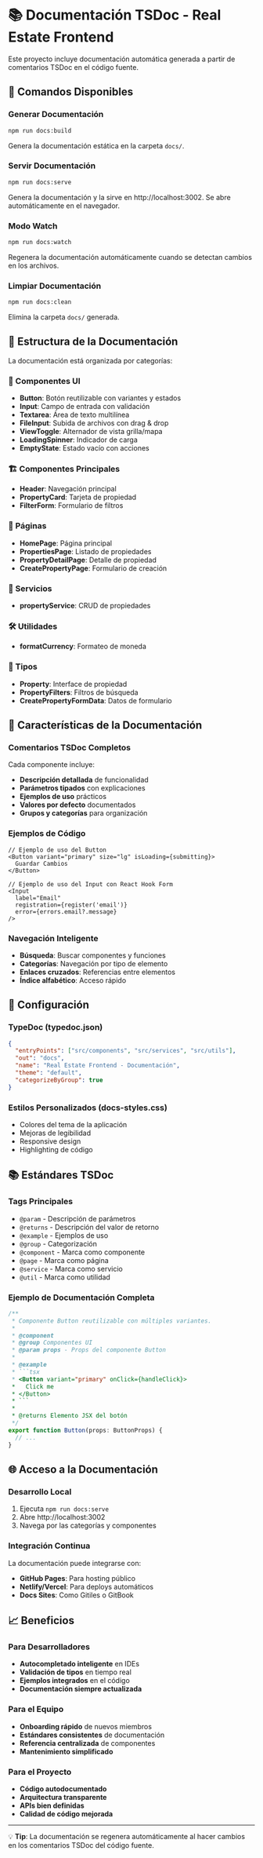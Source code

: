 # 📚 Documentación TSDoc - Real Estate Frontend

Este proyecto incluye documentación automática generada a partir de comentarios TSDoc en el código fuente.

## 🚀 Comandos Disponibles

### Generar Documentación
```bash
npm run docs:build
```
Genera la documentación estática en la carpeta `docs/`.

### Servir Documentación
```bash
npm run docs:serve
```
Genera la documentación y la sirve en http://localhost:3002. Se abre automáticamente en el navegador.

### Modo Watch
```bash
npm run docs:watch
```
Regenera la documentación automáticamente cuando se detectan cambios en los archivos.

### Limpiar Documentación
```bash
npm run docs:clean
```
Elimina la carpeta `docs/` generada.

## 📖 Estructura de la Documentación

La documentación está organizada por categorías:

### 🧩 Componentes UI
- **Button**: Botón reutilizable con variantes y estados
- **Input**: Campo de entrada con validación
- **Textarea**: Área de texto multilínea
- **FileInput**: Subida de archivos con drag & drop
- **ViewToggle**: Alternador de vista grilla/mapa
- **LoadingSpinner**: Indicador de carga
- **EmptyState**: Estado vacío con acciones

### 🏗️ Componentes Principales
- **Header**: Navegación principal
- **PropertyCard**: Tarjeta de propiedad
- **FilterForm**: Formulario de filtros

### 📄 Páginas
- **HomePage**: Página principal
- **PropertiesPage**: Listado de propiedades
- **PropertyDetailPage**: Detalle de propiedad
- **CreatePropertyPage**: Formulario de creación

### 🔧 Servicios
- **propertyService**: CRUD de propiedades

### 🛠️ Utilidades
- **formatCurrency**: Formateo de moneda

### 📝 Tipos
- **Property**: Interface de propiedad
- **PropertyFilters**: Filtros de búsqueda
- **CreatePropertyFormData**: Datos de formulario

## 🎯 Características de la Documentación

### Comentarios TSDoc Completos
Cada componente incluye:
- **Descripción detallada** de funcionalidad
- **Parámetros tipados** con explicaciones
- **Ejemplos de uso** prácticos
- **Valores por defecto** documentados
- **Grupos y categorías** para organización

### Ejemplos de Código
```tsx
// Ejemplo de uso del Button
<Button variant="primary" size="lg" isLoading={submitting}>
  Guardar Cambios
</Button>

// Ejemplo de uso del Input con React Hook Form
<Input 
  label="Email" 
  registration={register('email')}
  error={errors.email?.message}
/>
```

### Navegación Inteligente
- **Búsqueda**: Buscar componentes y funciones
- **Categorías**: Navegación por tipo de elemento
- **Enlaces cruzados**: Referencias entre elementos
- **Índice alfabético**: Acceso rápido

## 🔧 Configuración

### TypeDoc (typedoc.json)
```json
{
  "entryPoints": ["src/components", "src/services", "src/utils"],
  "out": "docs",
  "name": "Real Estate Frontend - Documentación",
  "theme": "default",
  "categorizeByGroup": true
}
```

### Estilos Personalizados (docs-styles.css)
- Colores del tema de la aplicación
- Mejoras de legibilidad
- Responsive design
- Highlighting de código

## 📚 Estándares TSDoc

### Tags Principales
- `@param` - Descripción de parámetros
- `@returns` - Descripción del valor de retorno
- `@example` - Ejemplos de uso
- `@group` - Categorización
- `@component` - Marca como componente
- `@page` - Marca como página
- `@service` - Marca como servicio
- `@util` - Marca como utilidad

### Ejemplo de Documentación Completa
```typescript
/**
 * Componente Button reutilizable con múltiples variantes.
 * 
 * @component
 * @group Componentes UI
 * @param props - Props del componente Button
 * 
 * @example
 * ```tsx
 * <Button variant="primary" onClick={handleClick}>
 *   Click me
 * </Button>
 * ```
 * 
 * @returns Elemento JSX del botón
 */
export function Button(props: ButtonProps) {
  // ...
}
```

## 🌐 Acceso a la Documentación

### Desarrollo Local
1. Ejecuta `npm run docs:serve`
2. Abre http://localhost:3002
3. Navega por las categorías y componentes

### Integración Continua
La documentación puede integrarse con:
- **GitHub Pages**: Para hosting público
- **Netlify/Vercel**: Para deploys automáticos
- **Docs Sites**: Como Gitiles o GitBook

## 📈 Beneficios

### Para Desarrolladores
- **Autocompletado inteligente** en IDEs
- **Validación de tipos** en tiempo real
- **Ejemplos integrados** en el código
- **Documentación siempre actualizada**

### Para el Equipo
- **Onboarding rápido** de nuevos miembros
- **Estándares consistentes** de documentación
- **Referencia centralizada** de componentes
- **Mantenimiento simplificado**

### Para el Proyecto
- **Código autodocumentado**
- **Arquitectura transparente**
- **APIs bien definidas**
- **Calidad de código mejorada**

---

💡 **Tip**: La documentación se regenera automáticamente al hacer cambios en los comentarios TSDoc del código fuente.